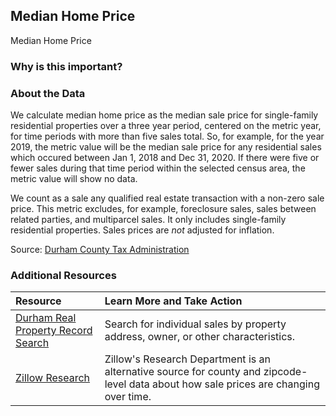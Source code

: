 ## Median Home Price
Median Home Price

### Why is this important?

### About the Data
We calculate median home price as the median sale price for single-family residential properties over a three year period, centered on the metric year, for time periods with more than five sales total. So, for example, for the year 2019, the metric value will be the median sale price for any residential sales which occured between Jan 1, 2018 and Dec 31, 2020. If there were five or fewer sales during that time period within the selected census area, the metric value will show no data.

We count as a sale any qualified real estate transaction with a non-zero sale price. This metric excludes, for example, foreclosure sales, sales between related parties, and multiparcel sales. It only includes single-family residential properties. Sales prices are *not* adjusted for inflation.

Source: [Durham County Tax Administration](https://www.dconc.gov/government/departments-f-z/tax-administration)

### Additional Resources

|Resource | Learn More and Take Action | 
|:--- | :--- |
|[Durham Real Property Record Search](https://property.spatialest.com/nc/durham/) | Search for individual sales by property address, owner, or other characteristics.
|[Zillow Research](https://www.zillow.com/research/data/) | Zillow's Research Department is an alternative source for county and zipcode-level data about how sale prices are changing over time. 
